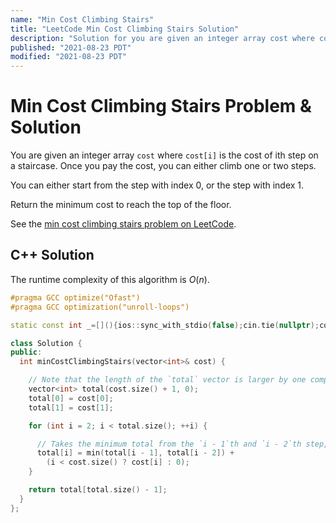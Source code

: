 ```yaml
---
name: "Min Cost Climbing Stairs"
title: "LeetCode Min Cost Climbing Stairs Solution"
description: "Solution for you are given an integer array cost where cost[i] is the cost of ith step on a staircase. Once you pay the cost, you can either climb one or two steps. You can either start from the step with index 0, or the step with index 1. Return the minimum cost to reach the top of the floor."
published: "2021-08-23 PDT"
modified: "2021-08-23 PDT"
---
```


# Min Cost Climbing Stairs Problem & Solution

You are given an integer array `cost` where `cost[i]` is the cost of ith step on a staircase.
Once you pay the cost, you can either climb one or two steps.

You can either start from the step with index 0, or the step with index 1.

Return the minimum cost to reach the top of the floor.

See the [min cost climbing stairs problem on LeetCode](https://leetcode.com/problems/min-cost-climbing-stairs).

## C++ Solution

The runtime complexity of this algorithm is $O(n)$.

```cpp
#pragma GCC optimize("Ofast")
#pragma GCC optimization("unroll-loops")

static const int _=[](){ios::sync_with_stdio(false);cin.tie(nullptr);cout.tie(nullptr);return 0;}();

class Solution {
public:
  int minCostClimbingStairs(vector<int>& cost) {

    // Note that the length of the `total` vector is larger by one compared to the `cost` vector.
    vector<int> total(cost.size() + 1, 0);
    total[0] = cost[0];
    total[1] = cost[1];

    for (int i = 2; i < total.size(); ++i) {

      // Takes the minimum total from the `i - 1`th and `i - 2`th step, and adds up the current cost.
      total[i] = min(total[i - 1], total[i - 2]) +
        (i < cost.size() ? cost[i] : 0);
    }

    return total[total.size() - 1];
  }
};
```
